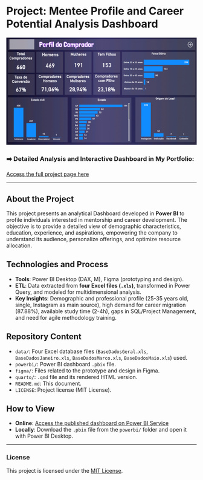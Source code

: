 # Project: Mentee Profile and Career Potential Analysis Dashboard

![Dashboard Thumbnail](quarto/capa.png)

### ➡️ Detailed Analysis and Interactive Dashboard in My Portfolio:
[Access the full project page here](https://ferreiragabrielw.github.io/portfolio-gabriel/projetos/Dashboards/11ProjetoPerfilMentorado/Projeto11DA.html)

---

## About the Project

This project presents an analytical Dashboard developed in **Power BI** to profile individuals interested in mentorship and career development. The objective is to provide a detailed view of demographic characteristics, education, experience, and aspirations, empowering the company to understand its audience, personalize offerings, and optimize resource allocation.

## Technologies and Process

*   **Tools**: Power BI Desktop (DAX, M), Figma (prototyping and design).
*   **ETL**: Data extracted from **four Excel files (`.xls`)**, transformed in Power Query, and modeled for multidimensional analysis.
*   **Key Insights**: Demographic and professional profile (25-35 years old, single, Instagram as main source), high demand for career migration (87.88%), available study time (2-4h), gaps in SQL/Project Management, and need for agile methodology training.

## Repository Content

*   `data/`: Four Excel database files (`BaseDadosGeral.xls`, `BaseDadosJaneiro.xls`, `BaseDadosMarco.xls`, `BaseDadosMaio.xls`) used.
*   `powerbi/`: Power BI dashboard `.pbix` file.
*   `figma/`: Files related to the prototype and design in Figma.
*   `quarto/`: `.qmd` file and its rendered HTML version.
*   `README.md`: This document.
*   `LICENSE`: Project license (MIT License).

## How to View

*   **Online**: [Access the published dashboard on Power BI Service](https://app.powerbi.com/groups/me/reports/33d5b95e-9fb9-47d2-8af1-a0eeaa0ded0d/ReportSection259bd8bfc3ddcb04fdf2?experience=power-bi)
*   **Locally**: Download the `.pbix` file from the `powerbi/` folder and open it with Power BI Desktop.

---

### License

This project is licensed under the [MIT License](LICENSE).
